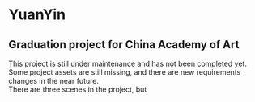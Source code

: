 # YuanYin
## Graduation project for China Academy of Art
This project is still under maintenance and has not been completed yet.  
Some project assets are still missing, and there are new requirements changes in the near future.  
There are three scenes in the project, but 

